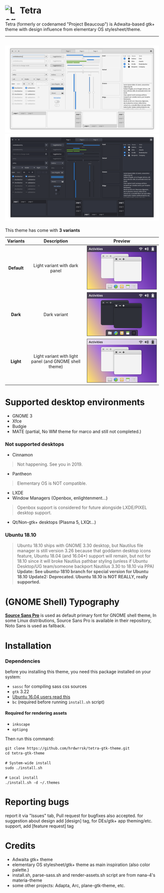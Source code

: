<img src="https://github.com/hrdwrrsk/tetra-gtk-theme/raw/master/data/logo.svg" alt="Logo" align="left" height="48" width="48"/> Tetra
======
Tetra (formerly or codenamed "Project Beaucoup") is Adwaita-based gtk+ theme with design influence from elementary OS stylesheet/theme.

-------------------
![Screenshot](/data/Screenshot.png)
![Screenshot](/data/Screenshot-dark.png)
-------------------
This theme has come with **3 variants**

**Variants** | **Description** | **Preview**
:-: | :-: | :-:
**Default** | Light variant with dark panel | ![Default](/data/variant-default.svg)
**Dark** | Dark variant | ![Dark](/data/variant-dark.svg)
**Light** | Light variant with light panel (and GNOME shell theme) | ![Light](/data/variant-light.svg)

# Supported desktop environments
- GNOME 3
- Xfce
- Budgie
- MATE (partial, No WM theme for marco and still not completed.)

### Not supported desktops
- Cinnamon
> Not happening. See you in 2019.
- Pantheon
> Elementary OS is NOT compatible.
- LXDE
- Window Managers (Openbox, enlightenment...)
> Openbox support is considered for future alongside LXDE/PIXEL desktop support.
- Qt/Non-gtk+ desktops (Plasma 5, LXQt...)


### Ubuntu 18.10
> Ubuntu 18.10 ships with GNOME 3.30 desktop, but Nautilus file manager is still version 3.26 because that goddamn desktop icons feature, Ubuntu 18.04 (and 16.04*) support will remain, but not for 18.10 since it will broke Nautilus pathbar styling (unless if Ubuntu Desktop/UG team/someone backport Nautilus 3.30 to 18.10 via PPA)
**Update: See ubuntu-1810 branch for special version for Ubuntu 18.10**
**Update2: Deprecated. Ubuntu 18.10 is NOT REALLY, really supported.**

# (GNOME Shell) Typography
[**Source Sans Pro**](https://github.com/adobe-fonts/source-sans-pro) is used as default primary font for GNOME shell theme, In some Linux distributions, Source Sans Pro is available in their repository, Noto Sans is used as fallback.

# Installation
### Dependencies
before you installing this theme, you need this package installed on your system:
- `sassc` for compiling sass css sources
- `gtk` 3.22
- [Ubuntu 16.04 users read this](https://github.com/hrdwrrsk/tetra-gtk-theme/wiki/Ubuntu-16.04-users-read-this)
- `bc` (required before running `install.sh` script)

#### Required for rendering assets
- `inkscape`
- `optipng`

Then run this command:

```
git clone https://github.com/hrdwrrsk/tetra-gtk-theme.git
cd tetra-gtk-theme

# System-wide install
sudo ./install.sh

# Local install
./install.sh -d ~/.themes
```

# Reporting bugs
report it via "Issues" tab, Pull request for bugfixes also accepted.
for suggestion about design add [design] tag, for DEs/gtk+ app theming/etc. support, add [feature request] tag

# Credits
- Adwaita gtk+ theme
- elementary OS stylesheet/gtk+ theme as main inspiration (also color palette.)
- install.sh, parse-sass.sh and render-assets.sh script are from nana-4's materia-theme
- some other projects: Adapta, Arc, plane-gtk-theme, etc.

